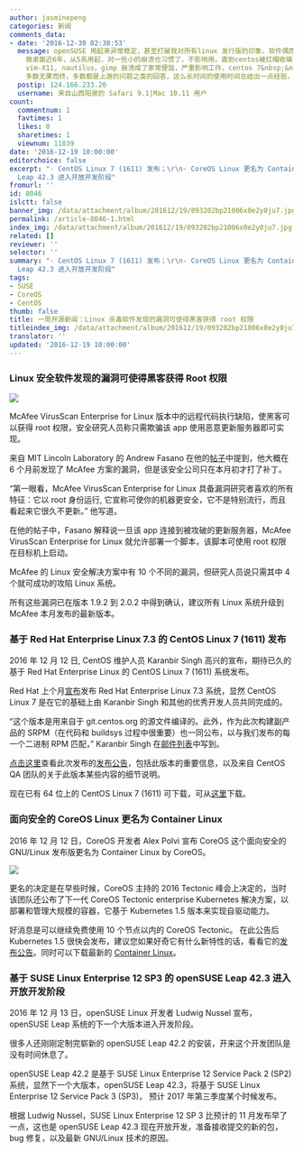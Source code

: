 ```yaml
---
author: jasminepeng
categories: 新闻
comments_data:
- date: '2016-12-30 02:38:53'
  message: openSUSE 用起来异常稳定，甚至打破我对所有linux 发行版的印象，软件偶而崩溃正常，但是换用openSUSE将近一年0崩溃，用了centos
    做桌面近6年，从5系用起，对一些小的崩溃也习惯了，不影响用，直到centos被红帽收编，cenos7 做桌面大不如从前，最常用的gnote, glade,
    vim-X11, nautilus，gimp 崩溃成了家常便饭，严重影响工作，centos 7&nbsp;&nbsp;的图形安装界面都崩溃过几次，提交bugzilla
    多数无果而终，多数都是上游的问题之类的回答，这么长时间的使用时间总结出一点经验，centos 在图形界面上不怎么上心，7.3 1611 问题一样多，常用的vim-X11
  postip: 124.166.233.20
  username: 来自山西阳泉的 Safari 9.1|Mac 10.11 用户
count:
  commentnum: 1
  favtimes: 1
  likes: 0
  sharetimes: 1
  viewnum: 11839
date: '2016-12-19 10:00:00'
editorchoice: false
excerpt: "- CentOS Linux 7 (1611) 发布；\r\n- CoreOS Linux 更名为 Container Linux\r\n- openSUSE
  Leap 42.3 进入开放开发阶段"
fromurl: ''
id: 8046
islctt: false
banner_img: /data/attachment/album/201612/19/093202bp21006x0e2y0ju7.jpg
permalink: /article-8046-1.html
index_img: /data/attachment/album/201612/19/093202bp21006x0e2y0ju7.jpg
related: []
reviewer: ''
selector: ''
summary: "- CentOS Linux 7 (1611) 发布；\r\n- CoreOS Linux 更名为 Container Linux\r\n- openSUSE
  Leap 42.3 进入开放开发阶段"
tags:
- SUSE
- CoreOS
- CentOS
thumb: false
title: 一周开源新闻：Linux 杀毒软件发现的漏洞可使得黑客获得 root 权限
titleindex_img: /data/attachment/album/201612/19/093202bp21006x0e2y0ju7.jpg
translator: ''
updated: '2016-12-19 10:00:00'
---
```


### Linux 安全软件发现的漏洞可使得黑客获得 Root 权限


![](/data/attachment/album/201612/19/093202bp21006x0e2y0ju7.jpg)


McAfee VirusScan Enterprise for Linux 版本中的远程代码执行缺陷，使黑客可以获得 root 权限，安全研究人员称只需欺骗该 app 使用恶意更新服务器即可实现。


来自 MIT Lincoln Laboratory 的 Andrew Fasano 在他的[帖子](https://nation.state.actor/mcafee.html)中提到，他大概在 6 个月前发现了 McAfee 方案的漏洞，但是该安全公司只在本月初才打了补丁。


“第一眼看，McAfee VirusScan Enterprise for Linux 具备漏洞研究者喜欢的所有特征：它以 root 身份运行, 它宣称可使你的机器更安全，它不是特别流行，而且看起来它很久不更新。” 他写道。


在他的帖子中，Fasano 解释说一旦该 app 连接到被攻破的更新服务器，McAfee VirusScan Enterprise for Linux 就允许部署一个脚本，该脚本可使用 root 权限在目标机上启动。


McAfee 的 Linux 安全解决方案中有 10 个不同的漏洞，但研究人员说只需其中 4 个就可成功的攻陷 Linux 系统。


所有这些漏洞已在版本 1.9.2 到 2.0.2 中得到确认，建议所有 Linux 系统升级到 McAfee 本月发布的最新版本。


### 基于 Red Hat Enterprise Linux 7.3 的 CentOS Linux 7 (1611) 发布


2016 年 12 月 12 日, CentOS 维护人员 Karanbir Singh 高兴的宣布，期待已久的基于 Red Hat Enterprise Linux 的 CentOS Linux 7 (1611) 系统发布。


Red Hat 上个月[宣布](http://news.softpedia.com/news/red-hat-enterprise-linux-7-3-released-with-new-container-signing-capability-509938.shtml)发布 Red Hat Enterprise Linux 7.3 系统，显然 CentOS Linux 7 是在它的基础上由 Karanbir Singh 和其他的优秀开发人员共同完成的。


“这个版本是用来自于 git.centos.org 的源文件编译的。此外，作为此次构建副产品的 SRPM（在代码和 buildsys 过程中很重要）也一同公布，以与我们发布的每一个二进制 RPM 匹配，” Karanbir Singh 在[邮件列表](https://lists.centos.org/pipermail/centos-announce/2016-December/022172.html)中写到。


[点击这里](http://wiki.centos.org/Manuals/ReleaseNotes/CentOS7)查看此次发布的[发布公告](http://wiki.centos.org/Manuals/ReleaseNotes/CentOS7)，包括此版本的重要信息，以及来自 CentOS QA 团队的关于此版本某些内容的细节说明。


现在已有 64 位上的 CentOS Linux 7 (1611) 可下载，可从[这里](http://linux.softpedia.com/get/System/Operating-Systems/Linux-Distributions/CentOS-906.shtml)下载。


### 面向安全的 CoreOS Linux 更名为 Container Linux


2016 年 12 月 12 日，CoreOS 开发者 Alex Polvi 宣布 CoreOS 这个面向安全的 GNU/Linux 发布版更名为 Container Linux by CoreOS。


![](/data/attachment/album/201612/19/093202o7eoklrri77fk4dk.png)


更名的决定是在早些时候，CoreOS 主持的 2016 Tectonic 峰会上决定的，当时该团队还公布了下一代 CoreOS Tectonic enterprise Kubernetes 解决方案，以部署和管理大规模的容器，它基于 Kubernetes 1.5 版本来实现自驱动能力。


好消息是可以继续免费使用 10 个节点以内的 CoreOS Tectonic。 在此公告后 Kubernetes 1.5 很快会发布，建议您如果好奇它有什么新特性的话，看看它的[发布公告](https://coreos.com/blog/tectonic-self-driving.html)。同时可以下载最新的 [Container Linux](http://linux.softpedia.com/get/Linux-Distributions/CoreOS-103458.shtml)。


### 基于 SUSE Linux Enterprise 12 SP3 的 openSUSE Leap 42.3 进入开放开发阶段


2016 年 12 月 13 日，openSUSE Linux 开发者 Ludwig Nussel 宣布，openSUSE Leap 系统的下一个大版本进入开发阶段。


很多人还刚刚定制完崭新的 openSUSE Leap 42.2 的安装，开来这个开发团队是没有时间休息了。


openSUSE Leap 42.2 是基于 SUSE Linux Enterprise 12 Service Pack 2 (SP2) 系统，显然下一个大版本，openSUSE Leap 42.3，将基于 SUSE Linux Enterprise 12 Service Pack 3 (SP3)， 预计 2017 年第三季度某个时候发布。


根据 Ludwig Nussel，SUSE Linux Enterprise 12 SP 3 比预计的 11 月发布早了一点，这也是 openSUSE Leap 42.3 现在开放开发，准备接收提交的新的包，bug 修复，以及最新 GNU/Linux 技术的原因。